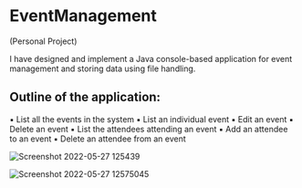 # EventManagement
(Personal Project)


I have designed  and  implement  a  Java  console-based  application  for  event  management and storing data using file handling.


Outline of the application:
-------------------------------
▪ List all the events in the system 
▪ List an individual event 
▪ Edit an event 
▪ Delete an event 
▪ List the attendees attending an event 
▪ Add an attendee to an event 
▪ Delete an attendee from an event


![Screenshot 2022-05-27 125439](https://user-images.githubusercontent.com/36281788/170695085-80e75315-f119-4f20-8c8b-08ca61ba5088.png)

![Screenshot 2022-05-27 12575045](https://user-images.githubusercontent.com/36281788/170695140-028e2085-a1ff-4a42-9584-3f9c1d1c92cc.png)
